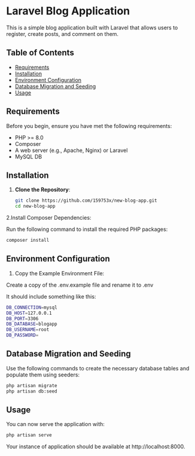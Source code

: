 # Laravel Blog Application

This is a simple blog application built with Laravel that allows users to register, create posts, and comment on them.

## Table of Contents

- [Requirements](#requirements)
- [Installation](#installation)
- [Environment Configuration](#environment-configuration)
- [Database Migration and Seeding](#database-migration-and-seeding)
- [Usage](#usage)

## Requirements

Before you begin, ensure you have met the following requirements:

- PHP >= 8.0
- Composer
- A web server (e.g., Apache, Nginx) or Laravel
- MySQL DB

## Installation

1. **Clone the Repository**:

   ```bash
   git clone https://github.com/159753x/new-blog-app.git
   cd new-blog-app
   ```

2.Install Composer Dependencies:

Run the following command to install the required PHP packages:

  
   ```bash 
   composer install
   ```

## Environment Configuration

1. Copy the Example Environment File:

Create a copy of the .env.example file and rename it to .env

It should include something like this:

```bash
DB_CONNECTION=mysql
DB_HOST=127.0.0.1
DB_PORT=3306
DB_DATABASE=blogapp
DB_USERNAME=root
DB_PASSWORD=
```
## Database Migration and Seeding

Use the following commands to create the necessary database tables and populate them using seeders:
```bash
php artisan migrate
php artisan db:seed
```

## Usage

You can now serve the application with:
```bash
php artisan serve
```

Your instance of application should be available at http://localhost:8000.



   
